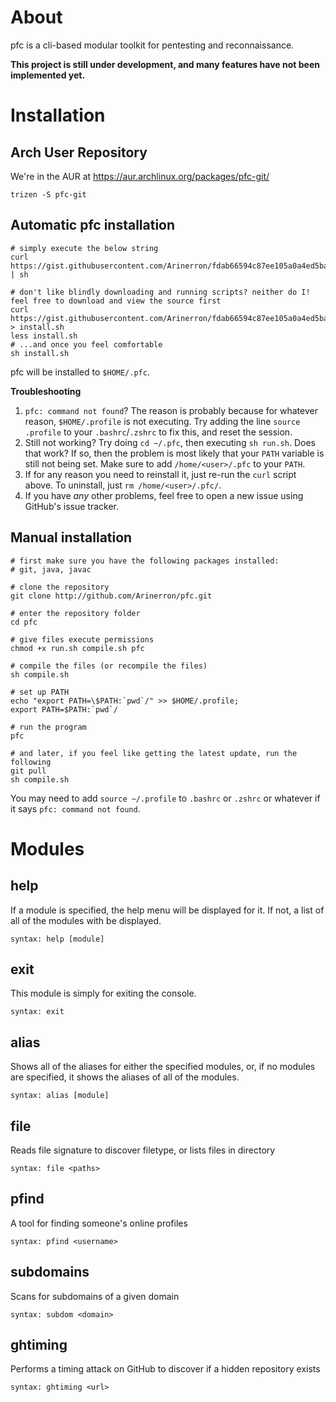 # About
pfc is a cli-based modular toolkit for pentesting and reconnaissance.

**This project is still under development, and many features have not been implemented yet.**

# Installation
## Arch User Repository
We're in the AUR at https://aur.archlinux.org/packages/pfc-git/
```
trizen -S pfc-git
```

## Automatic pfc installation
```
# simply execute the below string
curl https://gist.githubusercontent.com/Arinerron/fdab66594c87ee105a0a4ed5ba734343/raw/73a8311e60ca08d66ca2deda3ca3777907364474/install.sh | sh

# don't like blindly downloading and running scripts? neither do I! feel free to download and view the source first
curl https://gist.githubusercontent.com/Arinerron/fdab66594c87ee105a0a4ed5ba734343/raw/73a8311e60ca08d66ca2deda3ca3777907364474/install.sh > install.sh
less install.sh
# ...and once you feel comfortable
sh install.sh
```

pfc will be installed to `$HOME/.pfc`.

**Troubleshooting**
1. `pfc: command not found`? The reason is probably because for whatever reason, `$HOME/.profile` is not executing. Try adding the line `source .profile` to your `.bashrc`/`.zshrc` to fix this, and reset the session.
2. Still not working? Try doing `cd ~/.pfc`, then executing `sh run.sh`. Does that work? If so, then the problem is most likely that your `PATH` variable is still not being set. Make sure to add `/home/<user>/.pfc` to your `PATH`.
3. If for any reason you need to reinstall it, just re-run the `curl` script above. To uninstall, just `rm /home/<user>/.pfc/`.
4. If you have _any_ other problems, feel free to open a new issue using GitHub's issue tracker.

## Manual installation
```
# first make sure you have the following packages installed:
# git, java, javac

# clone the repository
git clone http://github.com/Arinerron/pfc.git

# enter the repository folder
cd pfc

# give files execute permissions
chmod +x run.sh compile.sh pfc

# compile the files (or recompile the files)
sh compile.sh

# set up PATH
echo "export PATH=\$PATH:`pwd`/" >> $HOME/.profile;
export PATH=$PATH:`pwd`/

# run the program
pfc

# and later, if you feel like getting the latest update, run the following
git pull
sh compile.sh
```

You may need to add `source ~/.profile` to `.bashrc` or `.zshrc` or whatever if it says `pfc: command not found`.

# Modules
## help
If a module is specified, the help menu will be displayed for it. If not, a list of all of the modules with be displayed.
```
syntax: help [module]
```

## exit
This module is simply for exiting the console.
```
syntax: exit
```

## alias
Shows all of the aliases for either the specified modules, or, if no modules are specified, it shows the aliases of all of the modules.
```
syntax: alias [module]
```

## file
Reads file signature to discover filetype, or lists files in directory
```
syntax: file <paths>
```

## pfind
A tool for finding someone's online profiles
```
syntax: pfind <username>
```

## subdomains
Scans for subdomains of a given domain
```
syntax: subdom <domain>
```

## ghtiming
Performs a timing attack on GitHub to discover if a hidden repository exists
```
syntax: ghtiming <url>
```
